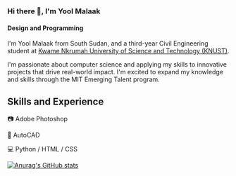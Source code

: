 ### Hi there 👋, I'm Yool Malaak

#### Design and Programming

I'm Yool Malaak from South Sudan, and a third-year Civil Engineering student at [Kwame Nkrumah University of Science and Technology (KNUST)](https://www.knust.edu.gh/).  

I'm passionate about computer science and applying my skills to innovative projects that drive real-world impact. I'm excited to expand my knowledge and skills through the MIT Emerging Talent program.

## Skills and Experience

📷 Adobe Photoshop

🗼 AutoCAD

💻 Python / HTML / CSS

[![Anurag's GitHub stats](https://github-readme-stats.vercel.app/api?username=yoolmalaak)](https://github.com/anuraghazra/github-readme-stats)
